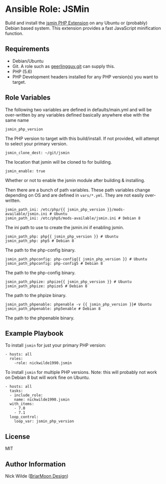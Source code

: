 Ansible Role: JSMin
=========

Build and install the [jsmin PHP Extension](https://github.com/sqmk/pecl-jsmin/) on any Ubuntu or (probably) Debian based system.
This extension provides a fast JavaScript minification function.

Requirements
------------

- Debian/Ubuntu
- Git. A role such as [geerlingguy.git](https://galaxy.ansible.com/geerlingguy/git/) can supply this.
- PHP (5.6)
- PHP Development headers installed for any PHP version(s) you want to target.


Role Variables
--------------

The following two variables are defined in defaults/main.yml and will be over-written by any variables defined basically anywhere else with the same name

    jsmin_php_version

The PHP version to target with this build/install. If not provided, will attempt to select your primary version.

    jsmin_clone_dest: ~/git/jsmin

The location that jsmin will be cloned to for building.

    jsmin_enable: true

Whether or not to enable the jsmin module after building & installing.

Then there are a bunch of path variables. These path variables change depending on OS and are defined in `vars/*.yml`. They are not easily over-written.

    jsmin_path_ini: /etc/php/{{ jsmin_php_version }}/mods-available/jsmin.ini # Ubuntu
    jsmin_path_ini: /etc/php5/mods-available/jsmin.ini # Debian 8

The ini path to use to create the jsmin.ini if enabling jsmin.

    jsmin_path_php: php{{ jsmin_php_version }} # Ubuntu
    jsmin_path_php: php5 # Debian 8

The path to the php-config binary.

    jsmin_path_phpconfig: php-config{{ jsmin_php_version }} # Ubuntu
    jsmin_path_phpconfig: php-config5 # Debian 8

The path to the php-config binary.

    jsmin_path_phpize: phpize{{ jsmin_php_version }} # Ubuntu
    jsmin_path_phpize: phpize5 # Debian 8

The path to the phpize binary.

    jsmin_path_phpenable: phpenable -v {{ jsmin_php_version }}# Ubuntu
    jsmin_path_phpenable: php5enable # Debian 8

The path to the phpenable binary.

Example Playbook
----------------

To  install `jsmin` for just your primary PHP version:

    - hosts: all
      roles:
        -role: nickwilde1990.jsmin

To install `jsmin` for multiple PHP versions. Note: this will probably not work on Debian 8 but will work fine on Ubuntu.

    - hosts: all
      tasks:
      - include_role:
        name: nickwilde1990.jsmin
      with_items:
        - 7.0
        - 7.1
      loop_control:
        loop_var: jsmin_php_version

License
-------

MIT

Author Information
------------------

Nick Wilde ([BriarMoon Design](https://design.briarmoon.ca))